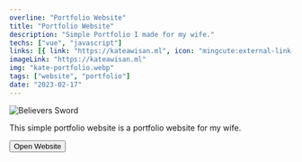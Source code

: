 ```yaml
---
overline: "Portfolio Website"
title: "Portfolio Website"
description: "Simple Portfolio I made for my wife."
techs: ["vue", "javascript"]
links: [{ link: "https://kateawisan.ml", icon: "mingcute:external-link-line", tooltip: "Open Link" }]
imageLink: "https://kateawisan.ml"
img: "kate-portfolio.webp"
tags: ["website", "portfolio"]
date: "2023-02-17"
---
```


![Believers Sword](/img/work/kate-portfolio.webp)

This simple portfolio website is a portfolio website for my wife.

<a href="https://kateawisan.ml" target="_blank">
<button class="btn">
    <span>
        <Icon name="octicon:link-external-16"></Icon>
        Open Website
    </span>
</button>
</a>

